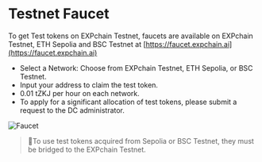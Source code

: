 # Testnet Faucet

To get Test tokens on EXPchain Testnet, faucets are available on EXPchain Testnet, ETH Sepolia and BSC Testnet at [https://faucet.expchain.ai](https://faucet.expchain.ai)

- Select a Network: Choose from EXPchain Testnet, ETH Sepolia, or BSC Testnet.
- Input your address to claim the test token.
- 0.01 tZKJ per hour on each network.
- To apply for a significant allocation of test tokens, please submit a request to the DC administrator.

![Faucet](https://github.com/user-attachments/assets/28eb5acf-e9fc-4cd3-b04f-77941235b62a)

> 🌟To use test tokens acquired from Sepolia or BSC Testnet, they must be bridged to the EXPchain Testnet.
